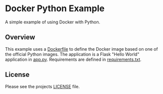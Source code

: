 # Docker Python Example

A simple example of using Docker with Python.

## Overview

This example uses a [Dockerfile](./Dockerfile) to define the Docker image based on
one of the official Python images. The application is a Flask
"Hello World" application in [app.py](./app.py). Requirements are
defined in [requirements.txt](./requirements.txt).

## License

Please see the projects [LICENSE](./LICENSE) file.